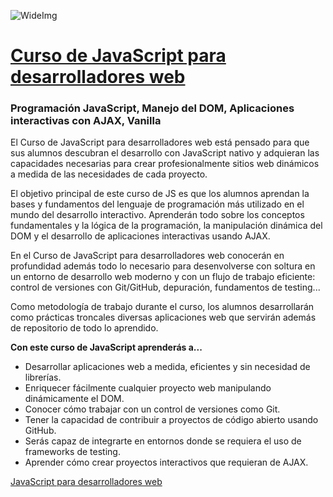 ![WideImg](http://fictizia.com/img/github/Fictizia-plan-estudios-github.jpg)

# [Curso de JavaScript para desarrolladores web](https://fictizia.com/formacion/curso-javascript)
### Programación JavaScript, Manejo del DOM, Aplicaciones interactivas con AJAX, Vanilla

El Curso de JavaScript para desarrolladores web está pensado para que sus alumnos descubran el desarrollo con JavaScript nativo y adquieran las capacidades necesarias para crear profesionalmente sitios web dinámicos a medida de las necesidades de cada proyecto.

El objetivo principal de este curso de JS es que los alumnos aprendan la bases y fundamentos del lenguaje de programación más utilizado en el mundo del desarrollo interactivo. Aprenderán todo sobre los conceptos fundamentales y la lógica de la programación, la manipulación dinámica del DOM y el desarrollo de aplicaciones interactivas usando AJAX.

En el Curso de JavaScript para desarrolladores web conocerán en profundidad además todo lo necesario para desenvolverse con soltura en un entorno de desarrollo web moderno y con un flujo de trabajo eficiente: control de versiones con Git/GitHub, depuración, fundamentos de testing...

Como metodología de trabajo durante el curso, los alumnos desarrollarán como prácticas troncales diversas aplicaciones web que servirán además de repositorio de todo lo aprendido.

**Con este curso de JavaScript aprenderás a...**
- Desarrollar aplicaciones web a medida, eficientes y sin necesidad de librerías.
- Enriquecer fácilmente cualquier proyecto web manipulando dinámicamente el DOM.
- Conocer cómo trabajar con un control de versiones como Git.
- Tener la capacidad de contribuir a proyectos de código abierto usando GitHub.
- Serás capaz de integrarte en entornos donde se requiera el uso de frameworks de testing.
- Aprender cómo crear proyectos interactivos que requieran de AJAX.

[JavaScript para desarrolladores web](https://fictizia.com/formacion/curso-javascript)
